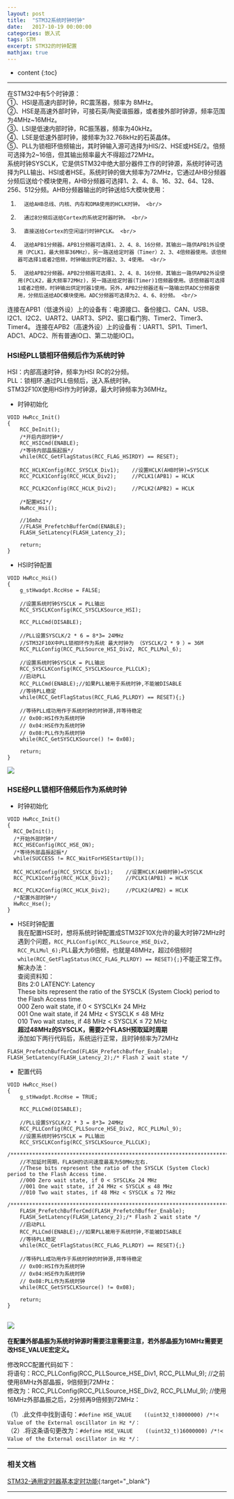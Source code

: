 ```yaml
---
layout: post
title:  "STM32系统时钟时钟"
date:   2017-10-19 00:00:00
categories: 嵌入式
tags: STM
excerpt: STM32的时钟配置
mathjax: true
---
```

* content
{:toc}
---

在STM32中有5个时钟源： <br/>
①、HSI是高速内部时钟，RC震荡器，频率为 8MHz。 <br/>
②、HSE是高速外部时钟，可接石英/陶瓷谐振器，或者接外部时钟源，频率范围为4MHz~16MHz。 <br/>
③、LSI是低速内部时钟，RC振荡器，频率为40kHz。 <br/>
④、LSE是低速外部时钟，接频率为32.768kHz的石英晶体。 <br/>
⑤、PLL为锁相环倍频输出，其时钟输入源可选择为HIS/2、HSE或HSE/2。倍频可选择为2~16倍，但其输出频率最大不得超过72MHz。 <br/>
系统时钟SYSCLK，它是供STM32中绝大部分器件工作的时钟源，系统时钟可选择为PLL输出、HSI或者HSE。系统时钟的做大频率为72MHz，它通过AHB分频器分频后送给个模块使用，AHB分频器可选择1、2、4、8、16、32、64、128、256、512分频。AHB分频器输出的时钟送给5大模块使用： <br/>
1.       送给AHB总线、内核、内存和DMA使用的HCLK时钟。 <br/>
2.       通过8分频后送给Cortex的系统定时器时钟。 <br/>
3.       直接送给Cortex的空闲运行时钟PCLK。 <br/>
4.       送给APB1分频器。APB1分频器可选择1、2、4、8、16分频，其输出一路供APB1外设使用（PCLK1，最大频率36MHz），另一路送给定时器（Timer）2、3、4倍频器使用。该倍频器可选择1或者2倍频，时钟输出供定时器2、3、4使用。 <br/>
5.       送给APB2分频器。APB2分频器可选择1、2、4、8、16分频，其输出一路供APB2外设使用(PCLK2，最大频率72MHz)，另一路送给定时器(Timer)1倍频器使用。该倍频器可选择1或者2倍频，时钟输出供定时器1使用。另外，APB2分频器还有一路输出供ADC分频器使用，分频后送给ADC模块使用。ADC分频器可选择为2、4、6、8分频。 <br/>
连接在APB1（低速外设）上的设备有：电源接口、备份接口、CAN、USB、I2C1、I2C2、UART2、UART3、SPI2、窗口看门狗、Timer2、Timer3、Timer4。
连接在APB2（高速外设）上的设备有：UART1、SPI1、Timer1、ADC1、ADC2、所有普通IO口、第二功能IO口。 <br/>




### HSI经PLL锁相环倍频后作为系统时钟

HSI：内部高速时钟，频率为HSI RC的2分频。 <br/>
PLL：锁相环.通过PLL倍频后，送入系统时钟。 <br/>
STM32F10X使用HSI作为时钟源，最大时钟频率为36MHz。 <br/>
- 时钟初始化
```
VOID HwRcc_Init()
{
    RCC_DeInit();
    /*开启内部时钟*/
    RCC_HSICmd(ENABLE);
    /*等待内部晶振起振*/
    while(RCC_GetFlagStatus(RCC_FLAG_HSIRDY) == RESET);

    RCC_HCLKConfig(RCC_SYSCLK_Div1);    //设置HCLK(AHB时钟)=SYSCLK
    RCC_PCLK1Config(RCC_HCLK_Div2);     //PCLK1(APB1) = HCLK

    RCC_PCLK2Config(RCC_HCLK_Div2);     //PCLK2(APB2) = HCLK

    /*配置HSI*/
    HwRcc_Hsi();

    //16mhz
    //FLASH_PrefetchBufferCmd(ENABLE);
    FLASH_SetLatency(FLASH_Latency_2);

    return;
}
```

- HSI时钟配置
```
VOID HwRcc_Hsi()
{
    g_stHwadpt.RccHse = FALSE;

    //设置系统时钟SYSCLK = PLL输出
    RCC_SYSCLKConfig(RCC_SYSCLKSource_HSI);

    RCC_PLLCmd(DISABLE);

    //PLL设置SYSCLK/2 * 6 = 8*3= 24MHz
    //STM32F10X中PLL锁相环作为系统 最大时钟为 （SYSCLK/2 * 9 ）= 36M
    RCC_PLLConfig(RCC_PLLSource_HSI_Div2, RCC_PLLMul_6);

    //设置系统时钟SYSCLK = PLL输出
    RCC_SYSCLKConfig(RCC_SYSCLKSource_PLLCLK);
    //启动PLL
    RCC_PLLCmd(ENABLE);//如果PLL被用于系统时钟,不能被DISABLE
    //等待PLL稳定
    while(RCC_GetFlagStatus(RCC_FLAG_PLLRDY) == RESET){;}

    //等待PLL成功用作于系统时钟的时钟源,并等待稳定
    // 0x00:HSI作为系统时钟
    // 0x04:HSE作为系统时钟
    // 0x08:PLL作为系统时钟
    while(RCC_GetSYSCLKSource() != 0x08);

    return;
}
```
![](http://owlypioka.bkt.clouddn.com/TIM%E6%88%AA%E5%9B%BE20171019145631.png)

### HSE经PLL锁相环倍频后作为系统时钟
- 时钟初始化
```
VOID HwRcc_Init()
{
  RCC_DeInit();
  /*开始外部时钟*/
  RCC_HSEConfig(RCC_HSE_ON);
  /*等待外部晶振起振*/
  while(SUCCESS != RCC_WaitForHSEStartUp());

  RCC_HCLKConfig(RCC_SYSCLK_Div1);    //设置HCLK(AHB时钟)=SYSCLK
  RCC_PCLK1Config(RCC_HCLK_Div2);     //PCLK1(APB1) = HCLK

  RCC_PCLK2Config(RCC_HCLK_Div2);     //PCLK2(APB2) = HCLK
  /*配置外部时钟*/
  HwRcc_Hse();
}
```
- HSE时钟配置 <br/>
我在配置HSE时，想将系统时钟配置成STM32F10X允许的最大时钟72MHz时遇到个问题，`RCC_PLLConfig(RCC_PLLSource_HSE_Div2, RCC_PLLMul_6);`PLL最大为6倍频，也就是48MHz，超过6倍频时`while(RCC_GetFlagStatus(RCC_FLAG_PLLRDY) == RESET){;}`不能正常工作。 <br/>
解决办法： <br/>
查阅资料知： <br/>
Bits 2:0  LATENCY: Latency  <br/>
These bits represent the ratio of the SYSCLK (System Clock) period to the Flash Access time.  <br/>
000 Zero wait state, if 0 < SYSCLK≤ 24 MHz  <br/>
001 One wait state, if 24 MHz < SYSCLK ≤ 48 MHz  <br/>
010 Two wait states, if 48 MHz < SYSCLK ≤ 72 MHz  <br/>
**超过48MHz的SYSCLK，需要2个FLASH预取延时周期**  <br/>
添加如下两行代码后，系统运行正常，且时钟频率为72MHz  <br/>
```
FLASH_PrefetchBufferCmd(FLASH_PrefetchBuffer_Enable);
FLASH_SetLatency(FLASH_Latency_2);/* Flash 2 wait state */
```
- 配置代码  <br/>
```
VOID HwRcc_Hse()
{
    g_stHwadpt.RccHse = TRUE;

    RCC_PLLCmd(DISABLE);

    //PLL设置SYSCLK/2 * 3 = 8*3= 24MHz
    RCC_PLLConfig(RCC_PLLSource_HSE_Div2, RCC_PLLMul_9);
    //设置系统时钟SYSCLK = PLL输出
    RCC_SYSCLKConfig(RCC_SYSCLKSource_PLLCLK);
	/*******************************************************************************************/
	//不加延时周期，FLASH的访问速度最高为50MHz左右.
	//These bits represent the ratio of the SYSCLK (System Clock) period to the Flash Access time.
	//000 Zero wait state, if 0 < SYSCLK≤ 24 MHz
	//001 One wait state, if 24 MHz < SYSCLK ≤ 48 MHz
	//010 Two wait states, if 48 MHz < SYSCLK ≤ 72 MHz
	/********************************************************************************************/
    FLASH_PrefetchBufferCmd(FLASH_PrefetchBuffer_Enable);
    FLASH_SetLatency(FLASH_Latency_2);/* Flash 2 wait state */
    //启动PLL
    RCC_PLLCmd(ENABLE);//如果PLL被用于系统时钟,不能被DISABLE
    //等待PLL稳定
    while(RCC_GetFlagStatus(RCC_FLAG_PLLRDY) == RESET){;}

    //等待PLL成功用作于系统时钟的时钟源,并等待稳定
    // 0x00:HSI作为系统时钟
    // 0x04:HSE作为系统时钟
    // 0x08:PLL作为系统时钟
    while(RCC_GetSYSCLKSource() != 0x08);

    return;
}
```
![](http://owlypioka.bkt.clouddn.com/TIM%E6%88%AA%E5%9B%BE20171019145546.png)
---

**在配置外部晶振为系统时钟源时需要注意需要注意，若外部晶振为16MHz需要更改HSE_VALUE宏定义。**

修改RCC配置代码如下： <br/>
将语句：RCC_PLLConfig(RCC_PLLSource_HSE_Div1, RCC_PLLMul_9); //之前使用8MHz外部晶振，9倍频到72MHz： <br/>
修改为：RCC_PLLConfig(RCC_PLLSource_HSE_Div2, RCC_PLLMul_9); //使用16MHz外部晶振之后，2分频再9倍频到72MHz： <br/>


（1）.此文件中找到语句：`#define HSE_VALUE    ((uint32_t)8000000) /*!< Value of the External oscillator in Hz */：` <br/>
（2）.将这条语句更改为：`#define HSE_VALUE    ((uint32_t)16000000) /*!< Value of the External oscillator in Hz */：`  <br/>


---

### 相关文档
[STM32-通用定时器基本定时功能](http://www.cnblogs.com/emouse/archive/2011/05/05/2198148.html){:target="_blank"}

---
